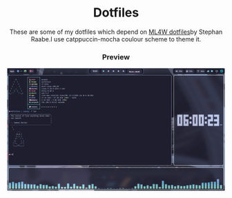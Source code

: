 <h1 align="center">
Dotfiles
</h1>
<p align="center">
These are some of my dotfiles which depend on <a href="https://github.com/mylinuxforwork/dotfiles">ML4W dotfiles</a>by Stephan Raabe.I use catppuccin-mocha coulour scheme to theme it.
</p>
<h3 align="center">
Preview
</h3>
<img src="assets/screenshot.jpg">
